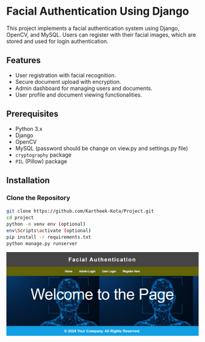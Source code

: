 # Facial Authentication Using Django

This project implements a facial authentication system using Django, OpenCV, and MySQL. Users can register with their facial images, which are stored and used for login authentication.

## Features

- User registration with facial recognition.
- Secure document upload with encryption.
- Admin dashboard for managing users and documents.
- User profile and document viewing functionalities.

## Prerequisites

- Python 3.x
- Django
- OpenCV
- MySQL (password should be change on view.py and settings.py file)
- `cryptography` package
- `PIL` (Pillow) package

## Installation

### Clone the Repository

```bash
git clone https://github.com/Kartheek-Kota/Project.git
cd project
python -m venv env (optional)
env\Scripts\activate (optional)
pip install -r requirements.txt
python manage.py runserver
```
![Image](img/Screenshot1.png)
